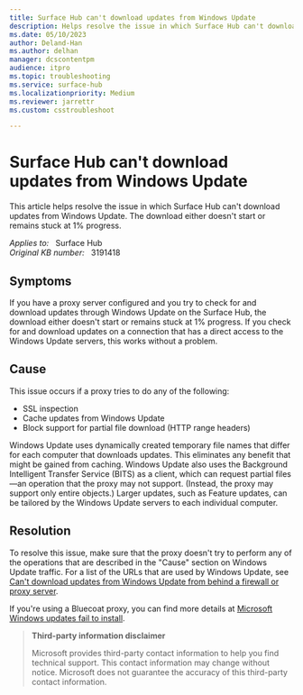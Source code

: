 ```yaml
---
title: Surface Hub can't download updates from Windows Update
description: Helps resolve the issue in which Surface Hub can't download updates from Windows Update. The download either doesn't start or remains stuck at 1% progress.
ms.date: 05/10/2023
author: Deland-Han
ms.author: delhan
manager: dcscontentpm
audience: itpro
ms.topic: troubleshooting
ms.service: surface-hub
ms.localizationpriority: Medium
ms.reviewer: jarrettr
ms.custom: csstroubleshoot

---
```

# Surface Hub can't download updates from Windows Update

This article helps resolve the issue in which Surface Hub can't download updates from Windows Update. The download either doesn't start or remains stuck at 1% progress.

_Applies to:_ &nbsp; Surface Hub  
_Original KB number:_ &nbsp; 3191418

## Symptoms

If you have a proxy server configured and you try to check for and download updates through Windows Update on the Surface Hub, the download either doesn't start or remains stuck at 1% progress. If you check for and download updates on a connection that has a direct access to the Windows Update servers, this works without a problem.

## Cause

This issue occurs if a proxy tries to do any of the following:

- SSL inspection
- Cache updates from Windows Update
- Block support for partial file download (HTTP range headers)

Windows Update uses dynamically created temporary file names that differ for each computer that downloads updates. This eliminates any benefit that might be gained from caching. Windows Update also uses the Background Intelligent Transfer Service (BITS) as a client, which can request partial files—an operation that the proxy may not support. (Instead, the proxy may support only entire objects.) Larger updates, such as Feature updates, can be tailored by the Windows Update servers to each individual computer.

## Resolution

To resolve this issue, make sure that the proxy doesn't try to perform any of the operations that are described in the "Cause" section on Windows Update traffic. For a list of the URLs that are used by Windows Update, see [Can't download updates from Windows Update from behind a firewall or proxy server](/troubleshoot/windows-client/deployment/windows-update-issues-troubleshooting).

If you're using a Bluecoat proxy, you can find more details at [Microsoft Windows updates fail to install](https://knowledge.broadcom.com/external/article/166719/microsoft-windows-updates-fail-to-instal.html).

> **Third-party information disclaimer**
>
> Microsoft provides third-party contact information to help you find technical support. This contact information may change without notice. Microsoft does not guarantee the accuracy of this third-party contact information.
